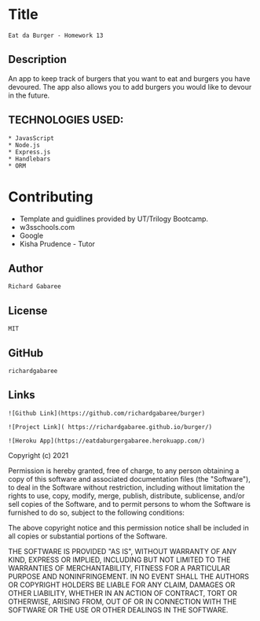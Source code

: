 # Title 
    Eat da Burger - Homework 13

  <!-- ![webpage](/templates/assets/webpage.png) -->

  ## Description 
   An app to keep track of burgers that you want to eat and burgers you have devoured. The app also allows you to add burgers you would like to devour in the        future. 
   
##  TECHNOLOGIES USED:
    * JavasScript
    * Node.js   
    * Express.js
    * Handlebars
    * ORM

  # Contributing

  * Template and guidlines provided by UT/Trilogy Bootcamp.
  * w3sschools.com
  * Google
  * Kisha Prudence - Tutor
    
  ## Author
    Richard Gabaree

  ## License
    MIT

  ## GitHub
    richardgabaree

  ## Links
    ![Github Link](https://github.com/richardgabaree/burger)

    ![Project Link]( https://richardgabaree.github.io/burger/)

    ![Heroku App](https://eatdaburgergabaree.herokuapp.com/)

  Copyright (c) 2021 

Permission is hereby granted, free of charge, to any person obtaining a copy
of this software and associated documentation files (the "Software"), to deal
in the Software without restriction, including without limitation the rights
to use, copy, modify, merge, publish, distribute, sublicense, and/or sell
copies of the Software, and to permit persons to whom the Software is
furnished to do so, subject to the following conditions:

The above copyright notice and this permission notice shall be included in all
copies or substantial portions of the Software.

THE SOFTWARE IS PROVIDED "AS IS", WITHOUT WARRANTY OF ANY KIND, EXPRESS OR
IMPLIED, INCLUDING BUT NOT LIMITED TO THE WARRANTIES OF MERCHANTABILITY,
FITNESS FOR A PARTICULAR PURPOSE AND NONINFRINGEMENT. IN NO EVENT SHALL THE
AUTHORS OR COPYRIGHT HOLDERS BE LIABLE FOR ANY CLAIM, DAMAGES OR OTHER
LIABILITY, WHETHER IN AN ACTION OF CONTRACT, TORT OR OTHERWISE, ARISING FROM,
OUT OF OR IN CONNECTION WITH THE SOFTWARE OR THE USE OR OTHER DEALINGS IN THE
SOFTWARE.
